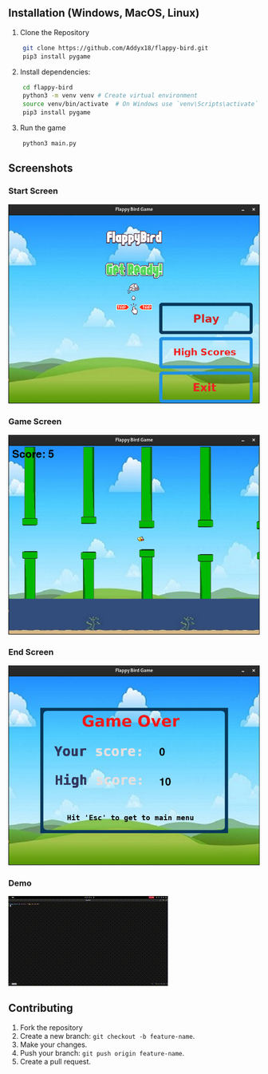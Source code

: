 ## Installation (Windows, MacOS, Linux)
1. Clone the Repository
```bash
    git clone https://github.com/Addyx18/flappy-bird.git
    pip3 install pygame
```
2. Install dependencies:
```bash
    cd flappy-bird
    python3 -m venv venv # Create virtual environment
    source venv/bin/activate  # On Windows use `venv\Scripts\activate`
    pip3 install pygame
```


3. Run the game
```bash
    python3 main.py
```

## Screenshots

### Start Screen
![ Start Screen](https://github.com/Addyx18/flappy-bird/blob/main/screenshots/start_screen.png?raw=true)

### Game Screen
![ Start Screen](https://github.com/Addyx18/flappy-bird/blob/main/screenshots/game_play.png?raw=true)

### End Screen
![ Start Screen](https://github.com/Addyx18/flappy-bird/blob/main/screenshots/end_screen.png?raw=true)

### Demo
![Demo](screenshots/output.gif)


## Contributing
1. Fork the repository
2. Create a new branch: `git checkout -b feature-name`.
3. Make your changes.
4. Push your branch: `git push origin feature-name`.
5. Create a pull request.
